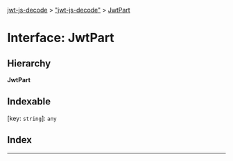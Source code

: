 [jwt-js-decode](../README.md) > ["jwt-js-decode"](../modules/_jwt_js_decode_.md) > [JwtPart](../interfaces/_jwt_js_decode_.jwtpart.md)

# Interface: JwtPart

## Hierarchy

**JwtPart**

## Indexable

\[key: `string`\]:&nbsp;`any`
## Index

---

